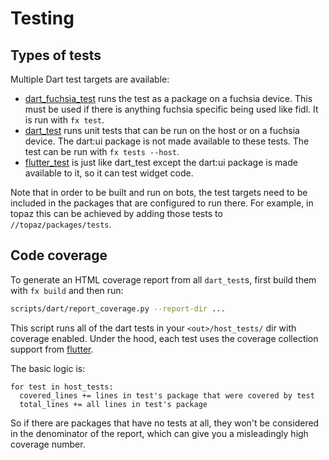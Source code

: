 # Testing

## Types of tests

Multiple Dart test targets are available:

- [dart_fuchsia_test] runs the test as a package on a fuchsia device. This must
  be used if there is anything fuchsia specific being used like fidl. It is run
  with `fx test`.
- [dart_test] runs unit tests that can be run on the host or on a fuchsia
  device. The dart:ui package is not made available to these tests. The test can
  be run with `fx tests --host`.
- [flutter_test] is just like dart_test except the dart:ui package is made
  available to it, so it can test widget code.

Note that in order to be built and run on bots, the test targets need to be
included in the packages that are configured to run there. For example, in
topaz this can be achieved by adding those tests to `//topaz/packages/tests`.

## Code coverage

To generate an HTML coverage report from all `dart_test`s, first build them
with `fx build` and then run:

```sh
scripts/dart/report_coverage.py --report-dir ...
```

This script runs all of the dart tests in your `<out>/host_tests/` dir with
coverage enabled. Under the hood, each test uses the coverage collection support
from [flutter](
https://github.com/flutter/flutter/wiki/Test-coverage-for-package:flutter).

The basic logic is:

```
for test in host_tests:
  covered_lines += lines in test's package that were covered by test
  total_lines += all lines in test's package
```

So if there are packages that have no tests at all, they won't be considered in
the denominator of the report, which can give you a misleadingly high coverage
number.

[dart_fuchsia_test]: https://fuchsia.googlesource.com/topaz/+/HEAD/runtime/dart/dart_fuchsia_test.gni
[dart_test]: /build/dart/test.gni
[flutter_test]: https://fuchsia.googlesource.com/topaz/+/HEAD/runtime/dart/flutter_test.gni
